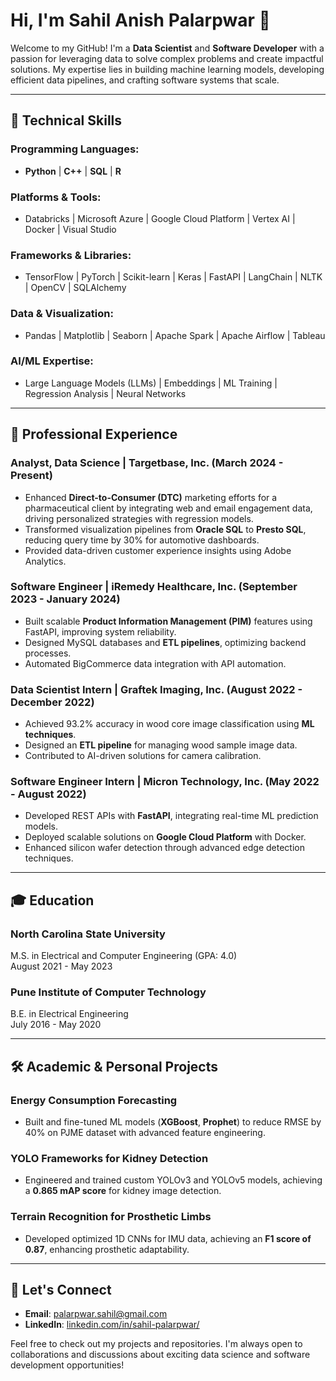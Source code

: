 # Hi, I'm Sahil Anish Palarpwar 👋

Welcome to my GitHub! I'm a **Data Scientist** and **Software Developer** with a passion for leveraging data to solve complex problems and create impactful solutions. My expertise lies in building machine learning models, developing efficient data pipelines, and crafting software systems that scale.

---

## 🔧 Technical Skills

### Programming Languages:
- **Python** | **C++** | **SQL** | **R**

### Platforms & Tools:
- Databricks | Microsoft Azure | Google Cloud Platform | Vertex AI | Docker | Visual Studio

### Frameworks & Libraries:
- TensorFlow | PyTorch | Scikit-learn | Keras | FastAPI | LangChain | NLTK | OpenCV | SQLAlchemy

### Data & Visualization:
- Pandas | Matplotlib | Seaborn | Apache Spark | Apache Airflow | Tableau

### AI/ML Expertise:
- Large Language Models (LLMs) | Embeddings | ML Training | Regression Analysis | Neural Networks

---

## 💼 Professional Experience

### Analyst, Data Science | **Targetbase, Inc.** (March 2024 - Present)
- Enhanced **Direct-to-Consumer (DTC)** marketing efforts for a pharmaceutical client by integrating web and email engagement data, driving personalized strategies with regression models.
- Transformed visualization pipelines from **Oracle SQL** to **Presto SQL**, reducing query time by 30% for automotive dashboards.
- Provided data-driven customer experience insights using Adobe Analytics.

### Software Engineer | **iRemedy Healthcare, Inc.** (September 2023 - January 2024)
- Built scalable **Product Information Management (PIM)** features using FastAPI, improving system reliability.
- Designed MySQL databases and **ETL pipelines**, optimizing backend processes.
- Automated BigCommerce data integration with API automation.

### Data Scientist Intern | **Graftek Imaging, Inc.** (August 2022 - December 2022)
- Achieved 93.2% accuracy in wood core image classification using **ML techniques**.
- Designed an **ETL pipeline** for managing wood sample image data.
- Contributed to AI-driven solutions for camera calibration.

### Software Engineer Intern | **Micron Technology, Inc.** (May 2022 - August 2022)
- Developed REST APIs with **FastAPI**, integrating real-time ML prediction models.
- Deployed scalable solutions on **Google Cloud Platform** with Docker.
- Enhanced silicon wafer detection through advanced edge detection techniques.

---

## 🎓 Education

### **North Carolina State University**  
M.S. in Electrical and Computer Engineering (GPA: 4.0)  
August 2021 - May 2023

### **Pune Institute of Computer Technology**  
B.E. in Electrical Engineering  
July 2016 - May 2020

---

## 🛠️ Academic & Personal Projects

### Energy Consumption Forecasting
- Built and fine-tuned ML models (**XGBoost**, **Prophet**) to reduce RMSE by 40% on PJME dataset with advanced feature engineering.

### YOLO Frameworks for Kidney Detection
- Engineered and trained custom YOLOv3 and YOLOv5 models, achieving a **0.865 mAP score** for kidney image detection.

### Terrain Recognition for Prosthetic Limbs
- Developed optimized 1D CNNs for IMU data, achieving an **F1 score of 0.87**, enhancing prosthetic adaptability.

---

## 🤝 Let's Connect
- **Email**: palarpwar.sahil@gmail.com
- **LinkedIn**: [linkedin.com/in/sahil-palarpwar/](https://www.linkedin.com/in/sahil-palarpwar/)

Feel free to check out my projects and repositories. I'm always open to collaborations and discussions about exciting data science and software development opportunities!

